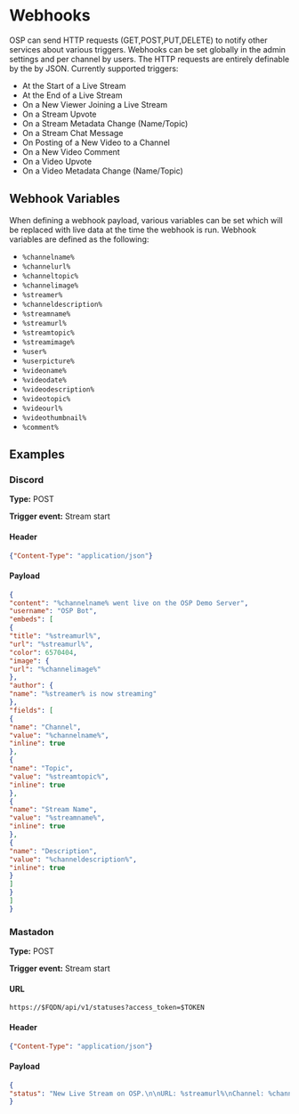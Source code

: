 # Webhooks
OSP can send HTTP requests (GET,POST,PUT,DELETE) to notify other services about various triggers. Webhooks can be set globally in the admin settings and per channel by users. The HTTP requests are entirely definable by the by JSON.
Currently supported triggers:
- At the Start of a Live Stream
- At the End of a Live Stream
- On a New Viewer Joining a Live Stream
- On a Stream Upvote
- On a Stream Metadata Change (Name/Topic)
- On a Stream Chat Message
- On Posting of a New Video to a Channel
- On a New Video Comment
- On a Video Upvote
- On a Video Metadata Change (Name/Topic)
## Webhook Variables
When defining a webhook payload, various variables can be set which will be replaced with live data at the time the webhook is run. Webhook variables are defined as the following:
- ```%channelname%```
- ```%channelurl%```
- ```%channeltopic%```
- ```%channelimage%```
- ```%streamer%```
- ```%channeldescription%```
- ```%streamname%```
- ```%streamurl%```
- ```%streamtopic%```
- ```%streamimage%```
- ```%user%```
- ```%userpicture%```
- ```%videoname%```
- ```%videodate%```
- ```%videodescription%```
- ```%videotopic%```
- ```%videourl%```
- ```%videothumbnail%```
- ```%comment%```
## Examples
### Discord
**Type:** POST

**Trigger event:** Stream start
#### Header
```json
{"Content-Type": "application/json"}
```
#### Payload
```json
{
"content": "%channelname% went live on the OSP Demo Server",
"username": "OSP Bot",
"embeds": [
{
"title": "%streamurl%",
"url": "%streamurl%",
"color": 6570404,
"image": {
"url": "%channelimage%"
},
"author": {
"name": "%streamer% is now streaming"
},
"fields": [
{
"name": "Channel",
"value": "%channelname%",
"inline": true
},
{
"name": "Topic",
"value": "%streamtopic%",
"inline": true
},
{
"name": "Stream Name",
"value": "%streamname%",
"inline": true
},
{
"name": "Description",
"value": "%channeldescription%",
"inline": true
}
]
}
]
}
```
### Mastadon

**Type:** POST

**Trigger event:** Stream start
#### URL
```
https://$FQDN/api/v1/statuses?access_token=$TOKEN
```
#### Header
```json
{"Content-Type": "application/json"}
```
#### Payload
```json
{
"status": "New Live Stream on OSP.\n\nURL: %streamurl%\nChannel: %channelname%\nTopic: %streamtopic%\nDescription: %channeldescription%"
}
```